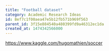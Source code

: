 ```yaml
---
title: "Football dataset"
category: Academic Research Ideas
id: 8ef7c1f00aea47e5b12fb571b969f563
parent_id: 3f15e884540a480399fd9a46312ec1da
created_at: 1474342566000
---
```


https://www.kaggle.com/hugomathien/soccer
    